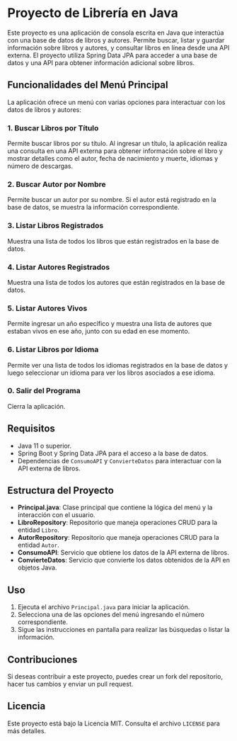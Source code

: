 # Proyecto de Librería en Java

Este proyecto es una aplicación de consola escrita en Java que interactúa con una base de datos de libros y autores. Permite buscar, listar y guardar información sobre libros y autores, y consultar libros en línea desde una API externa. El proyecto utiliza Spring Data JPA para acceder a una base de datos y una API para obtener información adicional sobre libros.

## Funcionalidades del Menú Principal

La aplicación ofrece un menú con varias opciones para interactuar con los datos de libros y autores:

### 1. Buscar Libros por Título
Permite buscar libros por su título. Al ingresar un título, la aplicación realiza una consulta en una API externa para obtener información sobre el libro y mostrar detalles como el autor, fecha de nacimiento y muerte, idiomas y número de descargas.

### 2. Buscar Autor por Nombre
Permite buscar un autor por su nombre. Si el autor está registrado en la base de datos, se muestra la información correspondiente.

### 3. Listar Libros Registrados
Muestra una lista de todos los libros que están registrados en la base de datos.

### 4. Listar Autores Registrados
Muestra una lista de todos los autores que están registrados en la base de datos.

### 5. Listar Autores Vivos
Permite ingresar un año específico y muestra una lista de autores que estaban vivos en ese año, junto con su edad en ese momento.

### 6. Listar Libros por Idioma
Permite ver una lista de todos los idiomas registrados en la base de datos y luego seleccionar un idioma para ver los libros asociados a ese idioma.

### 0. Salir del Programa
Cierra la aplicación.

## Requisitos

- Java 11 o superior.
- Spring Boot y Spring Data JPA para el acceso a la base de datos.
- Dependencias de `ConsumoAPI` y `ConvierteDatos` para interactuar con la API externa de libros.

## Estructura del Proyecto

- **Principal.java**: Clase principal que contiene la lógica del menú y la interacción con el usuario.
- **LibroRepository**: Repositorio que maneja operaciones CRUD para la entidad `Libro`.
- **AutorRepository**: Repositorio que maneja operaciones CRUD para la entidad `Autor`.
- **ConsumoAPI**: Servicio que obtiene los datos de la API externa de libros.
- **ConvierteDatos**: Servicio que convierte los datos obtenidos de la API en objetos Java.

## Uso

1. Ejecuta el archivo `Principal.java` para iniciar la aplicación.
2. Selecciona una de las opciones del menú ingresando el número correspondiente.
3. Sigue las instrucciones en pantalla para realizar las búsquedas o listar la información.

## Contribuciones

Si deseas contribuir a este proyecto, puedes crear un fork del repositorio, hacer tus cambios y enviar un pull request.

## Licencia

Este proyecto está bajo la Licencia MIT. Consulta el archivo `LICENSE` para más detalles.
